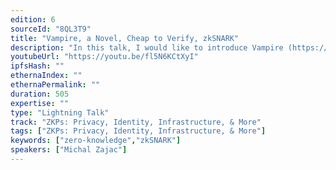 ```yaml
---
edition: 6
sourceId: "8QL3T9"
title: "Vampire, a Novel, Cheap to Verify, zkSNARK"
description: "In this talk, I would like to introduce Vampire (https://eprint.iacr.org/2022/406) -- a novel zkSNARK that has the smallest communication complexity and on-chain verification cost of all known updatable zkSNARKs."
youtubeUrl: "https://youtu.be/fl5N6KCtXyI"
ipfsHash: ""
ethernaIndex: ""
ethernaPermalink: ""
duration: 505
expertise: ""
type: "Lightning Talk"
track: "ZKPs: Privacy, Identity, Infrastructure, & More"
tags: ["ZKPs: Privacy, Identity, Infrastructure, & More"]
keywords: ["zero-knowledge","zkSNARK"]
speakers: ["Michal Zajac"]
---
```

